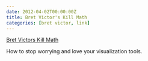 ```yaml
---
date: 2012-04-02T00:00:00Z
title: Bret Victor's Kill Math
categories: [bret victor, link]
---
```

[Bret Victors Kill Math](http://worrydream.com/KillMath/)

How to stop worrying and love your visualization tools.

